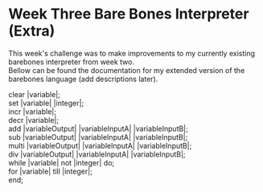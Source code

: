 # Week Three Bare Bones Interpreter (Extra)
 This week's challenge was to make improvements to my currently existing barebones interpreter from week two.<br />
 Bellow can be found the documentation for my extended version of the barebones language (add descriptions later).<br />
 
 clear |variable|;<br />
 set |variable| |integer|;<br />
 incr |variable|;<br />
 decr |variable|;<br />
 add |variableOutput| |variableInputA| |variableInputB|;<br />
 sub |variableOutput| |variableInputA| |variableInputB|;<br />
 multi |variableOutput| |variableInputA| |variableInputB|;<br />
 div |variableOutput| |variableInputA| |variableInputB|;<br />
 while |variable| not |integer| do;<br />
 for |variable| till |integer|;<br />
 end;<br />
 
